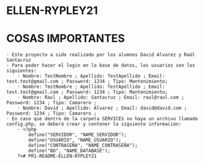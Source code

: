 # ELLEN-RYPLEY21
# COSAS IMPORTANTES #
    · Este proyecto a sido realizado por los alumnos David Alvarez y Raúl Santacruz
    · Para poder hacer el login en la base de datos, los usuarios son los siguientes:
        · Nombre: TestNombre ; Apellido: TestApellido ; Email: test.test@gmail.com ; Password: 1234 ; Tipo: Mantenimiento;
        · Nombre: TestNombre ; Apellido: TestApellido ; Email: test.test@gmail.com ; Password: 1234 ; Tipo: Mantenimiento;
        · Nombre: Raul ; Apellido: Santacruz ; Email: raul@raul.com ; Password: 1234 ; Tipo: Camarero ;
        · Nombre: David ; Apellido: Alvarez ; Email: david@david.com ; Password: 1234 ; Tipo: Camarero ;
    · En caso que dentro de la carpeta SERVICES no haya un archivo llamado config.php, se deberá crear y contener la siguiente información:
        · <?php
            define("SERVIDOR", "NAME_SERVIDOR");
            define("USUARIO", "NAME_USUARIO");
            define("CONTRASEÑA", "NAME_CONTRASEÑA");
            define("BD", "NAME_DATABASE");
        ?># PR1-README-ELLEN-RYPLEY21
